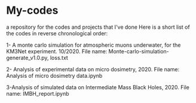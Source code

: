 # My-codes
a repository for the codes and projects that I've done
Here is a short list of the codes in reverse chronological order:

1- A monte carlo simulation for atmospheric muons underwater, for the KM3Net experiment. 10/2020. File name: Monte-carlo-simulation-generate_v1.0.py, loss.txt

2- Analysis of experimental data on micro dosimetry, 2020. File name:  Analysis of micro dosimetry data.ipynb

3-Analysis of simulated data on Intermediate Mass Black Holes, 2020. File name: IMBH_report.ipynb
